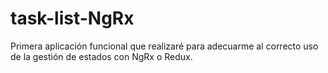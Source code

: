 # task-list-NgRx
Primera aplicación funcional que realizaré para adecuarme al correcto uso de la gestión de estados con NgRx o Redux.
